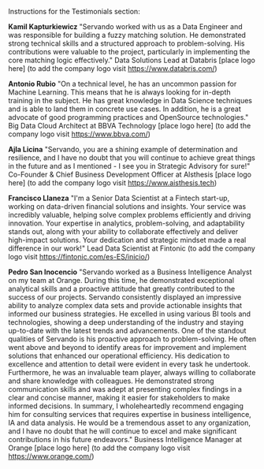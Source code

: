 Instructions for the Testimonials section:

**Kamil Kapturkiewicz**
"Servando worked with us as a Data Engineer and was responsible for building a fuzzy matching solution. He demonstrated strong technical skills and a structured approach to problem-solving. His contributions were valuable to the project, particularly in implementing the core matching logic effectively."
Data Solutions Lead at Databris [place logo here] (to add the company logo visit https://www.databris.com/)


**Antonio Rubio**
"On a technical level, he has an uncommon passion for Machine Learning. This means that he is always looking for in-depth training in the subject. He has great knowledge in Data Science techniques and is able to land them in concrete use cases. In addition, he is a great advocate of good programming practices and OpenSource technologies."
Big Data Cloud Architect at BBVA Technology [place logo here] (to add the company logo visit https://www.bbva.com/)

**Ajla Licina**
"Servando, you are a shining example of determination and resilience, and I have no doubt that you will continue to achieve great things in the future and as I mentioned - I see you in Strategic Advisory for sure!"
Co-Founder & Chief Business Development Officer at Alsthesis [place logo here] (to add the company logo visit https://www.aisthesis.tech)


**Francisco Llaneza**
"I'm a Senior Data Scientist at a Fintech start-up, working on data-driven financial solutions and insights. Your service was incredibly valuable, helping solve complex problems efficiently and driving innovation. Your expertise in analytics, problem-solving, and adaptability stands out, along with your ability to collaborate effectively and deliver high-impact solutions. Your dedication and strategic mindset made a real difference in our work!"
Lead Data Scientist at Fintonic (to add the company logo visit https://fintonic.com/es-ES/inicio/)

**Pedro San Inocencio**
"Servando worked as a Business Intelligence Analyst on my team at Orange. During this time, he demonstrated exceptional analytical skills and a proactive attitude that greatly contributed to the success of our projects. Servando consistently displayed an impressive ability to analyze complex data sets and provide actionable insights that informed our business strategies. He excelled in using various BI tools and technologies, showing a deep understanding of the industry and staying up-to-date with the latest trends and advancements. One of the standout qualities of Servando is his proactive approach to problem-solving. He often went above and beyond to identify areas for improvement and implement solutions that enhanced our operational efficiency. His dedication to excellence and attention to detail were evident in every task he undertook. Furthermore, he was an invaluable team player, always willing to collaborate and share knowledge with colleagues. He demonstrated strong communication skills and was adept at presenting complex findings in a clear and concise manner, making it easier for stakeholders to make informed decisions. In summary, I wholeheartedly recommend engaging him for consulting services that requires expertise in business intelligence, IA and data analysis. He would be a tremendous asset to any organization, and I have no doubt that he will continue to excel and make significant contributions in his future endeavors."
Business Intelligence Manager at Orange [place logo here] (to add the company logo visit https://www.orange.com/)